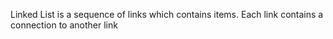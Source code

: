 Linked List is a sequence of links which contains items. Each link contains a connection to another link
